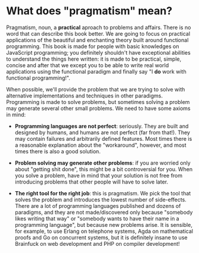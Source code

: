 # What does "pragmatism" mean?

Pragmatism, noun, a **practical** aproach to problems and affairs. There is no
word that can describe this book better. We are going to focus on practical
applications of the beautiful and enchanting theory built around functional
programming. This book is made for people with basic knowledges on JavaScript
programming; you definitely shouldn't have exceptional abilities to understand
the things here written: it is made to be practical, simple, concise and after
that we except you to be able to write real world applications using the
functional paradigm and finally say "I **do** work with functional
programming!".

When possible, we'll provide the problem that we are trying to solve with
alternative implementations and techniques in other paradigms. Programming is
made to solve problems, but sometimes solving a problem may generate several
other small problems. We need to have some axioms in mind:

- **Programming languages are not perfect**: seriously. They are built and
designed by humans, and humans are not perfect (far from that!). They may
contain failures and arbitrarily defined features. Most times there is a
reasonable explanation about the "workaround", however, and most times there is
also a good solution.

- **Problem solving may generate other problems**: if you are worried only
about "getting shit done", this might be a bit controversial for you. When you
solve a problem, have in mind that your solution is not free from introducing
problems that other people will have to solve later.

- **The right tool for the right job**: this is pragmatism. We pick the tool
that solves the problem and introduces the lowest number of side-effects. There
are a lot of programming languages published and dozens of paradigms, and they
are not made/discovered only because "somebody likes writing that way" or
"somebody wants to have their name in a programming language", but because new
problems arise. It is sensible, for example, to use Erlang on telephone systems,
Agda on mathematical proofs and Go on concurrent systems, but it is definitely
insane to use Brainfuck on web development and PHP on compiler development!
